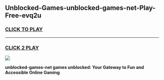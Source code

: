 
## Unblocked-Games-unblocked-games-net-Play-Free-evq2u
<h3>
<a href="https://premium76.site?title=unblocked-games-net&ref=23A">CLICK TO PLAY</a></h3>
<hr>

<h3>
<a href="https://premium76.site?title=unblocked-games-net&ref=23A">CLICK 2 PLAY</a>
  
</h3>

<a href="https://premium76.site?title=unblocked-games-net&ref=23A"><img src="https://clearcache.store/games.png"></a>


**unblocked-games-net games unblocked: Your Gateway to Fun and Accessible Online Gaming**
